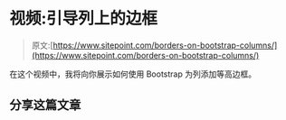 # 视频:引导列上的边框

> 原文:[https://www.sitepoint.com/borders-on-bootstrap-columns/](https://www.sitepoint.com/borders-on-bootstrap-columns/)

在这个视频中，我将向你展示如何使用 Bootstrap 为列添加等高边框。

## 分享这篇文章